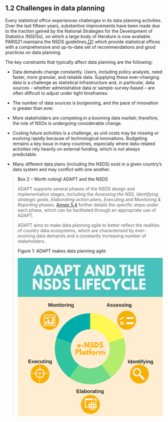 ## 1.2 Challenges in data planning <!-- {docsify-ignore} -->

Every statistical office experiences challenges in its data planning
activities. Over the last fifteen years, substantive improvements have
been made due to the traction gained by the National Strategies for the
Development of Statistics (NSDSs), on which a large body of literature
is now available. PARIS21 maintains the NSDS guidelines,<a href="http://nsdsguidelines.paris21.org/">[2]</a> which
provide statistical offices with a comprehensive and up-to-date set of
recommendations and good practices on data planning.

The key constraints that typically affect data planning are the
following:

-   Data demands change constantly. Users, including policy analysts,
    need faster, more granular, and reliable data. Supplying these
    ever-changing data is a challenge as statistical infrastructure and,
    in particular, data sources – whether administrative data or
    sample-survey-based – are often difficult to adjust under tight
    timeframes.

-   The number of data sources is burgeoning, and the pace of innovation
    is greater than ever.

-   More stakeholders are competing in a booming data market; therefore,
    the role of NSOs is undergoing considerable change.

-   Costing future activities is a challenge, as unit costs may be
    missing or evolving rapidly because of technological innovations.
    Budgeting remains a key issue in many countries, especially where
    data-related activities rely heavily on external funding, which is
    not always predictable.

-   Many different data plans (including the NSDS) exist in a given
    country’s data system and may conflict with one another.

><a id="box2" class="box-title"> Box 2 – Worth noting! ADAPT and the NSDS </a>
>
>ADAPT supports several phases of the NSDS design and implementation
stages, including the <i>Assessing the NSS</i>, <i>Identifying strategic
goals</i>, <i>Elaborating action plans</i>, <i>Executing</i> and <i>Monitoring &
Reporting</i> phases. [Annex 5.4](5_4.md) further details
the specific steps under each phase, which can be facilitated through an
appropriate use of ADAPT.
>
>ADAPT aims to make data planning agile to better reflect the realities
of country data ecosystems, which are characterised by ever-evolving
data demands and a constantly increasing number of stakeholders.
>
><a id="figure1" class="figure-title"> Figure 1: ADAPT makes data planning agile </a>
>
><img src="ADAPTmedia\media\image3.png" />
